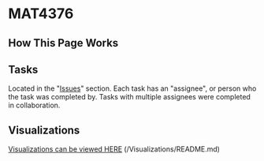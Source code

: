 # MAT4376

## How This Page Works



## Tasks

Located in the "[Issues](https://github.com/EvaGostiuk/MAT4376/issues)" section. Each task has an "assignee", or person who the task was completed by. Tasks with multiple assignees were completed in collaboration.

## Visualizations
[Visualizations can be viewed HERE](Visualizations/README.md) (/Visualizations/README.md)
